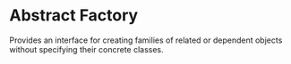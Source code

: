 # Abstract Factory
Provides an interface for creating families of related or dependent objects without specifying their concrete classes.